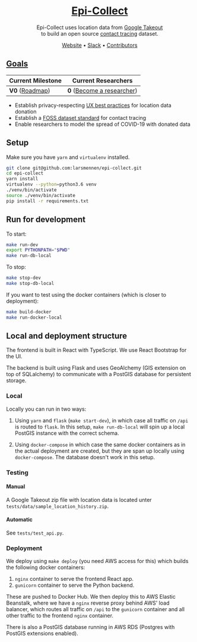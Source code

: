 <div align="center">
	<h1>
		<a href="https://epi-collect.org" rel="noopener" target="_blank">Epi-Collect</a>
	</h1>
	<p>
		Epi-Collect uses location data from <a href="https://en.wikipedia.org/wiki/Google_Takeout" rel="noopener" target="_blank">Google Takeout</a>
		<br />
		to build an open source <a href="https://www.who.int/features/qa/contact-tracing/en/" rel="noopener" target="_blank">contact tracing</a> dataset.
	</p>
	<p>
		<a href="https://epi-collect.org" target="_blank" rel="noopener">Website</a>
		• <a href="https://join.slack.com/t/epi-collect/shared_invite/zt-d24uxjzl-7oT5ljZwRc74VMgozPwAqg" target="_blank" rel="noopener">Slack</a>
		• <a href="./CONTRIBUTING.md">Contributors</a>
	</p>
</div>


## [Goals](./ROADMAP.md)

| Current Milestone                 | Current Researchers|
| ---                               | --- |
| __V0__ ([Roadmap](./ROADMAP.md))  | __0__ ([Become a researcher](./RESEARCHERS.md)) |


- Establish privacy-respecting [UX best practices](./PRIVACY.md) for location data donation
- Establish a [FOSS dataset standard](./CONTACT_TRACING_DATASET_FORMAT.md) for contact tracing
- Enable researchers to model the spread of COVID-19 with donated data

## Setup

Make sure you have `yarn` and `virtualenv` installed.

```bash
git clone git@github.com:larsmennen/epi-collect.git
cd epi-collect
yarn install
virtualenv --python=python3.6 venv
./venv/bin/activate
source ./venv/bin/activate
pip install -r requirements.txt
```

## Run for development

To start:
```bash
make run-dev
export PYTHONPATH="$PWD"
make run-db-local
```

To stop:
```bash
make stop-dev
make stop-db-local
```

If you want to test using the docker containers (which is closer to deployment):
```bash
make build-docker
make run-docker-local
```

## Local and deployment structure

The frontend is built in React with TypeScript.
We use React Bootstrap for the UI.

The backend is built using Flask and uses GeoAlchemy (GIS extension on top of SQLalchemy) to communicate with a PostGIS 
database for persistent storage.

### Local

Locally you can run in two ways:

1. Using `yarn` and `flask` (`make start-dev`), in which case all traffic on `/api` is routed to `flask`.
In this setup, `make run-db-local` will spin up a local PostGIS instance with the correct schema.

2. Using `docker-compose` in which case the same docker containers as in the actual deployment are created, 
but they are span up locally using `docker-compose`. The database doesn't work in this setup.

### Testing

#### Manual

A Google Takeout zip file with location data is located unter `tests/data/sample_location_history.zip`.

#### Automatic

See `tests/test_api.py`.

### Deployment

We deploy using `make deploy` (you need AWS access for this) which builds the following docker containers:

1. `nginx` container to serve the frontend React app.
2. `gunicorn` container to serve the Python backend.

These are pushed to Docker Hub. We then deploy this to AWS Elastic Beanstalk, where we have a `nginx` reverse proxy 
behind AWS' load balancer, which routes all traffic on `/api` to the `gunicorn` container and all other traffic to the 
frontend `nginx` container.

There is also a PostGIS database running in AWS RDS (Postgres with PostGIS extensions enabled).
